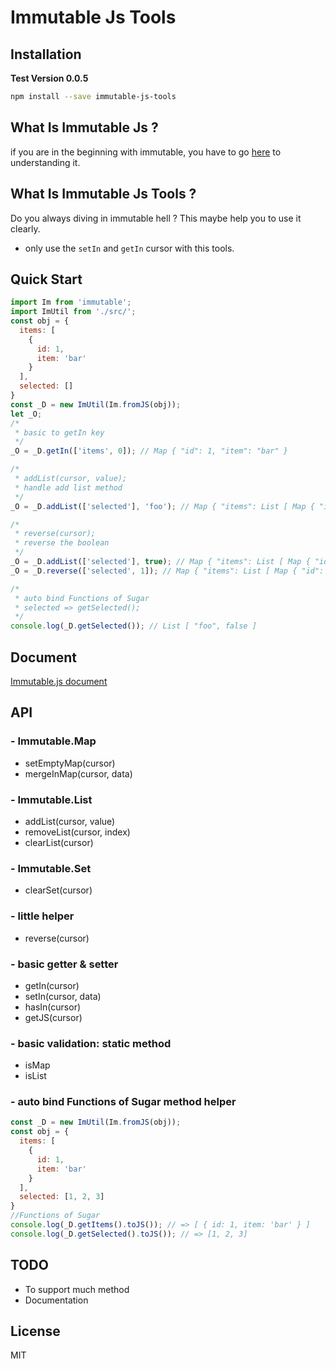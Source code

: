 # Immutable Js Tools

## Installation
**Test Version 0.0.5**

```bash
npm install --save immutable-js-tools
```

## What Is Immutable Js ?

if you are in the beginning with immutable, you have to go [here](https://facebook.github.io/immutable-js/) to understanding it.

## What Is Immutable Js Tools ?

Do you always diving in immutable hell ? This maybe help you to use it clearly.
* only use the `setIn` and `getIn` cursor with this tools.


## Quick Start
```javascript
import Im from 'immutable';
import ImUtil from './src/';
const obj = {
  items: [
    {
      id: 1,
      item: 'bar'
    }
  ],
  selected: []
}
const _D = new ImUtil(Im.fromJS(obj));
let _O;
/*
 * basic to getIn key
 */
_O = _D.getIn(['items', 0]); // Map { "id": 1, "item": "bar" }

/*
 * addList(cursor, value);
 * handle add list method
 */
_O = _D.addList(['selected'], 'foo'); // Map { "items": List [ Map { "id": 1, "item": "bar" } ], "selected": List [ "foo" ] }

/*
 * reverse(cursor);
 * reverse the boolean
 */
_O = _D.addList(['selected'], true); // Map { "items": List [ Map { "id": 1, "item": "bar" } ], "selected": List [ "foo", true ] }
_O = _D.reverse(['selected', 1]); // Map { "items": List [ Map { "id": 1, "item": "bar" } ], "selected": List [ "foo", false ] }

/*
 * auto bind Functions of Sugar
 * selected => getSelected();
 */
console.log(_D.getSelected()); // List [ "foo", false ]
```

## Document
[Immutable.js document](https://facebook.github.io/immutable-js/docs/)

## API
### - Immutable.Map
  * setEmptyMap(cursor)
  * mergeInMap(cursor, data)
### - Immutable.List
  * addList(cursor, value)
  * removeList(cursor, index)
  * clearList(cursor)
### - Immutable.Set
  * clearSet(cursor)
### - little helper
  * reverse(cursor)
### - basic getter & setter
  * getIn(cursor)
  * setIn(cursor, data)
  * hasIn(cursor)
  * getJS(cursor)
### - basic validation: static method
  * isMap
  * isList
### - auto bind Functions of Sugar method helper
```javascript
const _D = new ImUtil(Im.fromJS(obj));
const obj = {
  items: [
    {
      id: 1,
      item: 'bar'
    }
  ],
  selected: [1, 2, 3]
}
//Functions of Sugar
console.log(_D.getItems().toJS()); // => [ { id: 1, item: 'bar' } ]
console.log(_D.getSelected().toJS()); // => [1, 2, 3]
```

## TODO
* To support much method
* Documentation

## License
MIT
